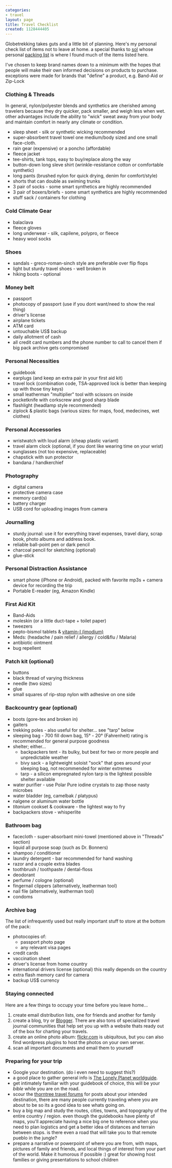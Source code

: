 ```yaml
---
categories:
- travel
layout: page
title: Travel Checklist
created: 1128444405
---
```

Globetrekking takes guts and a little bit of planning. Here's my personal check list of items not to leave at home. a special thanks to <a href="http://solbeam.com/">sol</a> whose personal <a href="http://journals.fotki.com/solbeam/packinglist/">packing list</a> is where I found much of the items listed here.

I've chosen to keep brand names down to a minimum with the hopes that people will make their own informed decisions on products to purchase. exceptions were made for brands that "define" a product,  e.g. Band-Aid or Zip-Lock

<h3>Clothing &amp; Threads</h3>

In general, nylon/polyester blends and synthetics are cherished among travelers because they dry quicker, pack smaller, and weigh less when wet. other advantages include the ability to "wick" sweat away from your body and maintain comfort in nearly any climate or condition.

<ul>
	<li>sleep sheet - silk or synthetic wicking recommended</li>
	<li>super-absorbent travel towel one medium/body sized and one small face-cloth.</li>
	<li>rain gear (expensive) or a poncho (affordable)</li>
	<li>fleece jacket</li>
	<li>tee-shirts, tank tops, easy to buy/replace along the way</li>
	<li>button-down long sleve shirt (wrinkle-resistance cotton or comfortable synthetic)</li>
	<li>long pants  (brushed nylon for quick drying, denim for comfort/style)</li>
	<li>shorts that can double as swiming trunks</li>
	<li>3 pair of socks - some smart synthetics are highly recommended</li>
	<li>3 pair of boxers/briefs - some smart synthetics are highly recommended</li>
	<li>stuff sack / containers for clothing</li>
</ul>

<h3>Cold Climate Gear</h3>
<ul>
	<li>balaclava</li>
	<li>fleece gloves</li>
	<li>long underwear - silk, capilene, polypro, or fleece</li>
	<li>heavy wool socks</li>
</ul>

<h3>Shoes</h3>
<ul>
	<li>sandals - greco-roman-sinch style are preferable over flip flops</li>
	<li>light but sturdy travel shoes - well broken in</li>
	<li>hiking boots - optional</li>
</ul>

<h3>Money belt</h3>
<ul>
	<li>passport</li>
	<li>photocopy of passport (use if you dont want/need to show the real thing)</li>
	<li>driver's license</li>
	<li>airplane tickets</li>
	<li>ATM card</li>
	<li>untouchable US$ backup</li>
	<li>daily allotment of cash</li>
	<li>all credit card numbers and the phone number to call to cancel them if big pack archive gets compromised</li>
</ul>

<h3>Personal Necessities</h3>
<ul>
	<li>guidebook</li>
	<li>earplugs (and keep an extra pair in your first aid kit)</li>
	<li>travel lock (combination code, TSA-approved lock is better than keeping up with those tiny keys)</li>
	<li>small leatherman "multiplier" tool with scissors on inside</li>
	<li>pocketknife with corkscrew and good sharp blade</li>
	<li>flashlight (headlamp style recommended)</li>
	<li>ziplock &amp; plastic bags (various sizes: for maps, food, medecines, wet clothes)</li>
</ul>

<h3>Personal Accessories</h3>
<ul>
	<li>wristwatch with loud alarm (cheap plastic variant)</li>
	<li>travel alarm clock (optional, if you dont like wearing time on your wrist)</li>
	<li>sunglasses (not too expensive, replaceable)</li>
	<li>chapstick with sun protector</li>
	<li>bandana / handkerchief</li>
</ul>

<h3>Photography</h3>

<ul>
	<li>digital camera</li>
	<li>protective camera case</li>
	<li>memory card(s)</li>
	<li>battery charger</li>
	<li>USB cord for uploading images from camera</li>
</ul>

<h3>Journalling</h3>
<ul>
	<li>sturdy journal:  use it for everything travel expenses, travel diary, scrap book, photo albums and address book.</li>
	<li>reliable ball-point pen or dark pencil</li>
	<li>charcoal pencil for sketching (optional)</li>
	<li>glue-stick</li>
</ul>

<h3>Personal Distraction Assistance</h3>
<ul>
	<li>smart phone (iPhone or Android), packed with favorite mp3s + camera device for recording the trip</li>
	<li>Portable E-reader (eg, Amazon Kindle)</li>
</ul>

<h3>First Aid Kit</h3>
<ul>
	<li>Band-Aids</li>
	<li>moleskin (or a little duct-tape + toilet paper)</li>
	<li>tweezers</li>
	<li>pepto-bismol tablets &amp; <a href="http://www.imodium.com/">vitamin-I (imodium)</a></li>
	<li>Meds: (headache / pain relief / allergy / cold&amp;flu / Malaria)</li>
	<li>antibiotic ointment</li>
	<li>bug repellent</li>
</ul>

<h3>Patch kit (optional)</h3>
<ul>
	<li>buttons</li>
	<li>black thread of varying thickness</li>
	<li>needle (two sizes)</li>
	<li>glue</li>
	<li>small squares of rip-stop nylon with adhesive on one side</li>
</ul>

<h3>Backcountry gear (optional)</h3>
<ul>
	<li>boots (gore-tex and broken in)</li>
	<li>gaiters</li>
	<li>trekking poles - also useful for shelter... see "tarp" below</li>
	<li>sleeping bag - 700 fill down bag, 15° - 20° (Fahrenheit) rating is recommended for general purpose goodness</li>
	<li>shelter; either...
<ul>
	<li>backpackers tent - its bulky, but best for two or more people and unpredictable weather</li>
	<li>bivy sack - a lightweight soloist "sock" that goes around your sleeping bag, not recommended for winter extremes</li>
	<li>tarp - a silicon empregnated nylon tarp is the lightest possible shelter available</li>
</ul>
</li>
	<li>water purifier - use Polar Pure iodine crystals to zap those nasty microbes</li>
	<li>water bladder (eg, camelbak / platypus)</li>
	<li>nalgene or aluminum water bottle</li>
	<li><em>titanium</em> cookset &amp; cookware - the lightest way to fry</li>
	<li>backpackers stove - whisperlite</li>
</ul>

<h3>Bathroom bag</h3>
<ul>
	<li>facecloth - super-absorbant mini-towel (mentioned above in "Threads" section)</li>
	<li>liquid all purpose soap (such as Dr. Bonners)</li>
	<li>shampoo / conditioner</li>
	<li>laundry detergent - bar recommended for hand washing</li>
	<li>razor and a couple extra blades</li>
	<li>toothbrush / toothpaste / dental-floss</li>
	<li>deodorant</li>
	<li>perfume / cologne (optional)</li>
	<li>fingernail clippers (alternatively, leatherman tool)</li>
	<li>nail file (alternatively, leatherman tool)</li>
	<li>condoms</li>
</ul>

<h3>Archive bag</h3>

The list of infrequently used but really important stuff to store at the bottom of the pack:

<ul>
	<li>photocopies of:
<ul>
	<li>passport photo page</li>
	<li>any relevant visa pages</li>
</ul>
</li>
	<li>credit cards</li>
	<li>vaccination sheet</li>
	<li>driver's license from home country</li>
	<li>international drivers license (optional) this really depends on the country</li>
	<li>extra flash memory card for camera</li>
	<li>backup US$ currency</li>
</ul>

<h3>Staying connected</h3>

Here are a few things to occupy your time before you leave home...

<ol>
	<li>create email distribution lists, one for friends and another for family</li>
	<li>create a blog,  try  <a href="http://wordpress.com"></a> or <a href="http://www.blogger.com">Blogger</a>.  There are also tons of specialized travel journal communities that help set you up with a website thats ready out of the box for charting your travels.</li>
	<li>create an online photo album: <a href="http://www.flickr.com">flickr.com</a> is ubiquitous, but you can also find wordpress plugins to host the photos on your own server.</li>
	<li>scan all important documents and email them to yourself</li>
</ol>

<h3>Preparing for your trip</h3>

<ul>
	<li>Google your destination. (do i even need to suggest this?)</li>
	<li>a good place to gather general info is <a href="http://www.lonelyplanet.com/worldguide/">The Lonely Planet worldguide</a>.</li>
	<li>get intimately familiar with your guidebook of choice, this will be your <em>bible</em> while you are on the road.</li>
	<li>scour the <a href="http://thorntree.lonelyplanet.com">thorntree travel forums</a> for posts about your intended destination, there are many people currently traveling where you are about to be so its a good idea to see whats going on.</li>
	<li>buy a big map and study the routes, cities, towns, and topography of the entire country / region.  even though the guidebooks have plenty of maps, you'll appreciate having a nice big one to reference when you need to plan logistics and get a better idea of distances and terrain between stops.  is there even a road that will take you to that remote pueblo in the jungle?</li>
	<li>prepare a narrative or powerpoint of where you are from, with maps, pictures of family and friends, and local things of interest from your part of the world.  Make it humorous if possible :) great for showing host families or giving presentations to school children</li>
</ul>
